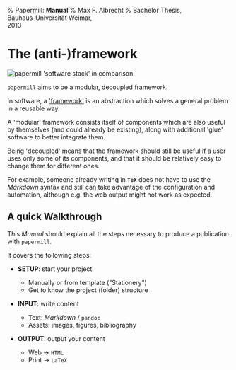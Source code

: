 % Papermill: **Manual**
% Max F. Albrecht
% Bachelor Thesis, \
  Bauhaus-Universität Weimar, \
  2013


# The (anti-)framework

![`papermill` 'software stack' in comparison](../_images/papermill-stack-1)

`papermill` aims to be a modular, decoupled framework.

In software, a ['framework'](https://en.wikipedia.org/wiki/Software_framework) is an abstraction which solves a general problem in a reusable way. 

A 'modular' framework consists itself of
components which are also useful by themselves (and could already be existing), along with additional 'glue' software to better integrate them.

Being 'decoupled' means that the framework should still be useful if
a user uses only some of its components, and that it should be relatively easy to 
change them for different ones.

For example, someone already writing in **`TeX`** does not have to use the 
*Markdown* syntax and still can take advantage of the configuration and automation, 
although e.g. the web output might not work as expected.


## A quick Walkthrough

This *Manual* should explain all the steps necessary to produce 
a publication with `papermill`.

It covers the following steps:

-  **SETUP**: start your project

    * Manually or from template ("Stationery")
    * Get to know the project (folder) structure  

-  **INPUT**: write content

    * Text: *Markdown* / `pandoc`
    * Assets: images, figures, bibliography

-  **OUTPUT**: output your content

    * Web -> `HTML`
    * Print -> `LaTeX`

